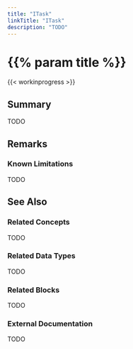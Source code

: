 ```yaml
---
title: "ITask"
linkTitle: "ITask"
description: "TODO"
---
```


# {{% param title %}}

{{< workinprogress >}}

## Summary

TODO

## Remarks

### Known Limitations

TODO

## See Also

### Related Concepts

TODO

### Related Data Types

TODO

### Related Blocks

TODO

### External Documentation

TODO